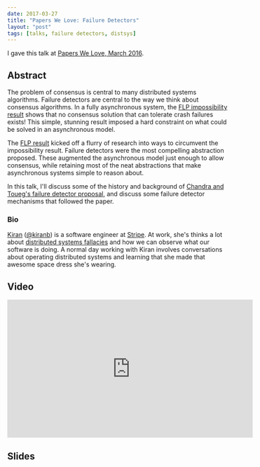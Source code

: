 ```yaml
---
date: 2017-03-27
title: "Papers We Love: Failure Detectors"
layout: "post"
tags: [talks, failure detectors, distsys]
---
```


I gave this talk at [Papers We Love, March 2016](http://paperswelove.org/2017/video/kiran-bhattaram-failure-detectors/).

## Abstract

The problem of consensus is central to many distributed systems algorithms. Failure detectors are central to the way we think about consensus algorithms. In a fully asynchronous system, the [FLP impossibility result](https://groups.csail.mit.edu/tds/papers/Lynch/jacm85.pdf) shows that no consensus solution that can tolerate crash failures exists! This simple, stunning result imposed a hard constraint on what could be solved in an asynchronous model.

The [FLP result](http://the-paper-trail.org/blog/a-brief-tour-of-flp-impossibility/) kicked off a flurry of research into ways to circumvent the impossibility result. Failure detectors were the most compelling abstraction proposed. These augmented the asynchronous model just enough to allow consensus, while retaining most of the neat abstractions that make asynchronous systems simple to reason about.

In this talk, I'll discuss some of the history and background of [Chandra and Toueg's failure detector proposal](http://courses.csail.mit.edu/6.852/08/papers/CT96-JACM.pdf), and discuss some failure detector mechanisms that followed the paper.


### Bio

[Kiran](https://kiranbot.com) ([@kiranb](https://twitter.com/kiranb)) is a software engineer at [Stripe](https://stripe.com). At work, she's thinks a lot about [distributed systems fallacies](https://kiranbot.com/fallacies) and how we can observe what our software is doing. A normal day working with Kiran involves conversations about operating distributed systems and learning that she made that awesome space dress she's wearing.

## Video

<iframe width="560" height="315" src="https://www.youtube.com/embed/lwgH2GEos8k?rel=0&amp;showinfo=0" frameborder="0" allowfullscreen></iframe>

## Slides

<script async class="speakerdeck-embed" data-id="d7745c52050d49e3aa604d6c05cd2233" data-ratio="1.77777777777778" src="//speakerdeck.com/assets/embed.js"></script>